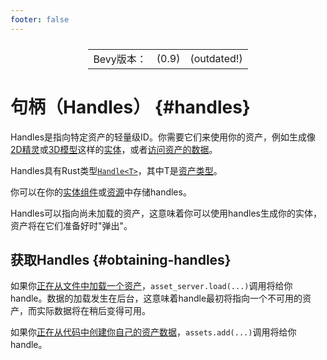 ```yaml
---
footer: false
---
```

<table style="display:flex;justify-content:center">
  <tr>
    <td>Bevy版本：</td>
    <td>(0.9)</td>
    <td>(outdated!)</td>
  </tr>
</table>

# 句柄（Handles） {#handles}
Handles是指向特定资产的轻量级ID。你需要它们来使用你的资产，例如生成像[2D精灵](/book/7.2d/7.2sprites)或[3D模型](/book/8.3d/8.2gltf)这样的[实体](/book/14.programming/14.10commands)，或者[访问资产的数据](11.3data)。

Handles具有Rust类型[`Handle<T>`](https://docs.rs/bevy/0.9.1/bevy/asset/struct.Handle.html)，其中T是[资产类型](/book/builtins#assets)。

你可以在你的[实体组件](/book/14.programming/14.7ec#components)或[资源](/book/14.programming/14.6res)中存储handles。

Handles可以指向尚未加载的资产，这意味着你可以使用handles生成你的实体，资产将在它们准备好时"弹出"。

## 获取Handles {#obtaining-handles}
如果你[正在从文件中加载一个资产](11.2assetserver)，`asset_server.load(...)`调用将给你handle。数据的加载发生在后台，这意味着handle最初将指向一个不可用的资产，而实际数据将在稍后变得可用。

如果你[正在从代码中创建你自己的资产数据](11.3data)，`assets.add(...)`调用将给你handle。

